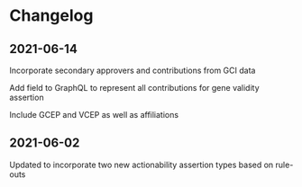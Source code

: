 # Changelog

## 2021-06-14

Incorporate secondary approvers and contributions from GCI data

Add field to GraphQL to represent all contributions for gene validity assertion

Include GCEP and VCEP as well as affiliations

## 2021-06-02

Updated to incorporate two new actionability assertion types based on rule-outs
